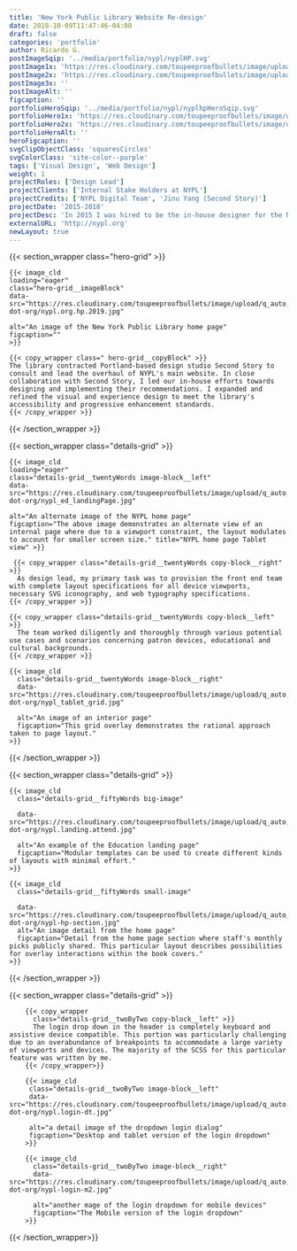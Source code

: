 ```yaml
---
title: 'New York Public Library Website Re-design'
date: 2018-10-09T11:47:46-04:00
draft: false
categories: 'portfolio'
author: Ricardo G.
postImageSqip: '../media/portfolio/nypl/nyplHP.svg'
postImage1x: 'https://res.cloudinary.com/toupeeproofbullets/image/upload/t_hp_portfolio/v1548722310/nypl-dot-org/desktop.jpg'
postImage2x: 'https://res.cloudinary.com/toupeeproofbullets/image/upload/t_hp_portfolio_2x/v1548722310/nypl-dot-org/desktop.jpg'
postImage3x: ''
postImageAlt: ''
figcaption: ''
portfolioHeroSqip: '../media/portfolio/nypl/nyplhpHeroSqip.svg'
portfolioHero1x: 'https://res.cloudinary.com/toupeeproofbullets/image/upload/t_portfolio_hero_16_9/v1548722310/nypl-dot-org/desktop.jpg'
portfolioHero2x: 'https://res.cloudinary.com/toupeeproofbullets/image/upload/t_portfolio_hero_2x/v1548722310/nypl-dot-org/desktop.jpg'
portfolioHeroAlt: ''
heroFigcaption: ''
svgClipObjectClass: 'squaresCircles'
svgColorClass: 'site-color--purple'
tags: ['Visual Design', 'Web Design']
weight: 1
projectRoles: ['Design Lead']
projectClients: ['Internal Stake Holders at NYPL']
projectCredits: ['NYPL Digital Team', 'Jinu Yang (Second Story)']
projectDate: '2015-2018'
projectDesc: 'In 2015 I was hired to be the in-house designer for the New York Public Library. My initial responsibility was to oversee the visual and interface design efforts for the New York Public Library redesign.'
externalURL: 'http://nypl.org'
newLayout: true
---
```


{{< section_wrapper class="hero-grid" >}}

    {{< image_cld
    loading="eager"
    class="hero-grid__imageBlock"
    data-src="https://res.cloudinary.com/toupeeproofbullets/image/upload/q_auto,w_auto,c_scale,f_auto/v1571683582/nypl-dot-org/nypl.org.hp.2019.jpg"
    
    alt="An image of the New York Public Library home page"
    figcaption=""
    >}}

    {{< copy_wrapper class=" hero-grid__copyBlock" >}}
    The library contracted Portland-based design studio Second Story to consult and lead the overhaul of NYPL's main website. In close collaboration with Second Story, I led our in-house efforts towards designing and implementing their recommendations. I expanded and refined the visual and experience design to meet the library's accessibility and progressive enhancement standards.
    {{< /copy_wrapper >}}

{{< /section_wrapper >}}

{{< section_wrapper class="details-grid" >}}

    {{< image_cld
    loading="eager"
    class="details-grid__twentyWords image-block__left"
    data-src="https://res.cloudinary.com/toupeeproofbullets/image/upload/q_auto,w_auto,c_scale,f_auto/t_960x960_1x/nypl-dot-org/nypl_ed_landingPage.jpg"
    
    alt="An alternate image of the NYPL home page"
    figcaption="The above image demonstrates an alternate view of an internal page where due to a viewport constraint, the layout modulates to account for smaller screen size." title="NYPL home page Tablet view" >}}

     {{< copy_wrapper class="details-grid__twentyWords copy-block__right" >}}
      As design lead, my primary task was to provision the front end team with complete layout specifications for all device viewports, necessary SVG iconography, and web typography specifications.
    {{< /copy_wrapper >}}

    {{< copy_wrapper class="details-grid__twentyWords copy-block__left" >}}
      The team worked diligently and thoroughly through various potential use cases and scenarios concerning patron devices, educational and cultural backgrounds.
    {{< /copy_wrapper >}}

    {{< image_cld
      class="details-grid__twentyWords image-block__right"
      data-src="https://res.cloudinary.com/toupeeproofbullets/image/upload/q_auto,w_auto,c_scale,f_auto/v1548722309/nypl-dot-org/nypl_tablet_grid.jpg"
      
      alt="An image of an interior page"
      figcaption="This grid overlay demonstrates the rational approach taken to page layout."
    >}}


{{< /section_wrapper >}}

{{< section_wrapper class="details-grid" >}}

    {{< image_cld
      class="details-grid__fiftyWords big-image"
      
      data-src="https://res.cloudinary.com/toupeeproofbullets/image/upload/q_auto,w_auto,c_scale,f_auto/v1582756732/nypl-dot-org/nypl.landing.attend.jpg"
      
      alt="An example of the Education landing page"
      figcaption="Modular templates can be used to create different kinds of layouts with minimal effort."
    >}}

    {{< image_cld
      class="details-grid__fiftyWords small-image"
      
      data-src="https://res.cloudinary.com/toupeeproofbullets/image/upload/q_auto,w_auto,c_scale,f_auto/v1582753774/nypl-dot-org/nypl-hp-section.jpg"
      alt="An image detail from the home page"
      figcaption="Detail from the home page section where staff's monthly picks publicly shared. This particular layout describes possibilities for overlay interactions within the book covers."
    >}}

{{< /section_wrapper >}}

{{< section_wrapper class="details-grid" >}}

        {{< copy_wrapper
          class="details-grid__twoByTwo copy-block__left" >}}
          The login drop down in the header is completely keyboard and assistive device compatible. This portion was particularly challenging due to an overabundance of breakpoints to accommodate a large variety of viewports and devices. The majority of the SCSS for this particular feature was written by me.
        {{< /copy_wrapper>}}

        {{< image_cld
         class="details-grid__twoByTwo image-block__left"
         data-src="https://res.cloudinary.com/toupeeproofbullets/image/upload/q_auto,w_auto,c_scale,f_auto/v1582755269/nypl-dot-org/nypl.login-dt.jpg"
         
         alt="a detail image of the dropdown login dialog"
         figcaption="Desktop and tablet version of the login dropdown"
        >}}

        {{< image_cld
          class="details-grid__twoByTwo image-block__right"
          data-src="https://res.cloudinary.com/toupeeproofbullets/image/upload/q_auto,w_auto,c_scale,f_auto/v1582757335/nypl-dot-org/nypl-login-m2.jpg"
          
          alt="another mage of the login dropdown for mobile devices"
          figcaption="The Mobile version of the login dropdown"
        >}}
{{< /section_wrapper>}}